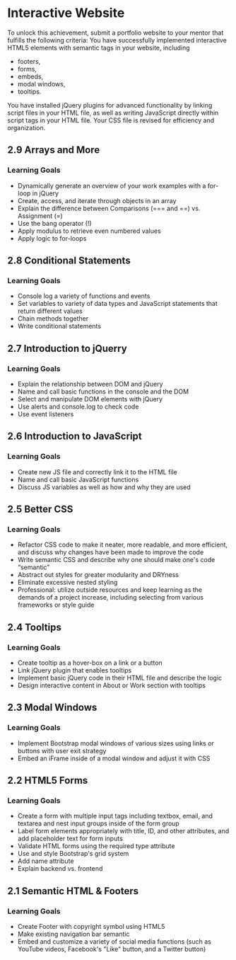 # Interactive Website

To unlock this achievement, submit a portfolio website to your mentor that fulfills the following criteria:
You have successfully implemented interactive HTML5 elements with semantic tags in your website, including

- footers, 
- forms,
- embeds,
- modal windows,
- tooltips.

You have installed jQuery plugins for advanced functionality by linking script files in your HTML file, as well as writing JavaScript directly within script tags in your HTML file. Your CSS file is revised for efficiency and organization.

## 2.9 Arrays and More

### Learning Goals

- Dynamically generate an overview of your work examples with a for-loop in jQuery
- Create, access, and iterate through objects in an array
- Explain the difference between Comparisons (=== and ==) vs. Assignment (=)
- Use the bang operator (!)
- Apply modulus to retrieve even numbered values
- Apply logic to for-loops

## 2.8 Conditional Statements

### Learning Goals

- Console log a variety of functions and events
- Set variables to variety of data types and JavaScript statements that return different values
- Chain methods together
- Write conditional statements

## 2.7 Introduction to jQuerry

### Learning Goals

- Explain the relationship between DOM and jQuery
- Name and call basic functions in the console and the DOM
- Select and manipulate DOM elements with jQuery
- Use alerts and console.log to check code
- Use event listeners

## 2.6 Introduction to JavaScript

### Learning Goals

- Create new JS file and correctly link it to the HTML file
- Name and call basic JavaScript functions
- Discuss JS variables as well as how and why they are used

## 2.5 Better CSS

### Learning Goals

- Refactor CSS code to make it neater, more readable, and more efficient, and discuss why changes have been made to improve the code
- Write semantic CSS and describe why one should make one's code “semantic” 
- Abstract out styles for greater modularity and DRYness
- Eliminate excessive nested styling
- Professional: utilize outside resources and keep learning as the demands of a project increase, including selecting from various frameworks or style guide

## 2.4 Tooltips

### Learning Goals

- Create tooltip as a hover-box on a link or a button
- Link jQuery plugin that enables tooltips
- Implement basic jQuery code in their HTML file and describe the logic
- Design interactive content in About or Work section with tooltips

## 2.3 Modal Windows

### Learning Goals

- Implement Bootstrap modal windows of various sizes using links or buttons with user exit strategy
- Embed an iFrame inside of a modal window and adjust it with CSS

## 2.2 HTML5 Forms

### Learning Goals

- Create a form with multiple input tags including textbox, email, and textarea and nest input groups inside of the form group 
- Label form elements appropriately with title, ID, and other attributes, and add placeholder text for form inputs 
- Validate HTML forms using the required type attribute
- Use and style Bootstrap's grid system
- Add name attribute
- Explain backend vs. frontend

## 2.1 Semantic HTML & Footers

### Learning Goals

- Create Footer with copyright symbol using HTML5
- Make existing navigation bar semantic
- Embed and customize a variety of social media functions (such as YouTube videos, Facebook's "Like" button, and a Twitter button)

